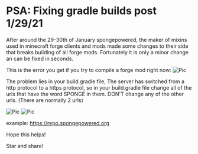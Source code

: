 # PSA: Fixing gradle builds post 1/29/21
After around the 29-30th of January spongepowered, the maker of mixins used in minecraft forge clients and mods made some changes to their side that breaks building of all forge mods. Fortunately it is only a minor change an can be fixed in seconds.

This is the error you get if you try to compile a forge mod right now:
![Pic](https://media.discordapp.net/attachments/712745558673981510/806005063180353596/Error.png?width=2520&height=476)


The problem lies in your build.gradle file, The server has switched from a http protocol to a https protocol, so in your build.gradle file change all of the urls that have the word SPONGE in them. DON'T change any of the other urls. (There are normally 2 urls)

![Pic](https://media.discordapp.net/attachments/712745558673981510/806005076602257408/url.png)
![Pic](https://media.discordapp.net/attachments/712745558673981510/806005089751924756/url2.png)

example: https://repo.spongepowered.org

Hope this helps!

Star and share!

